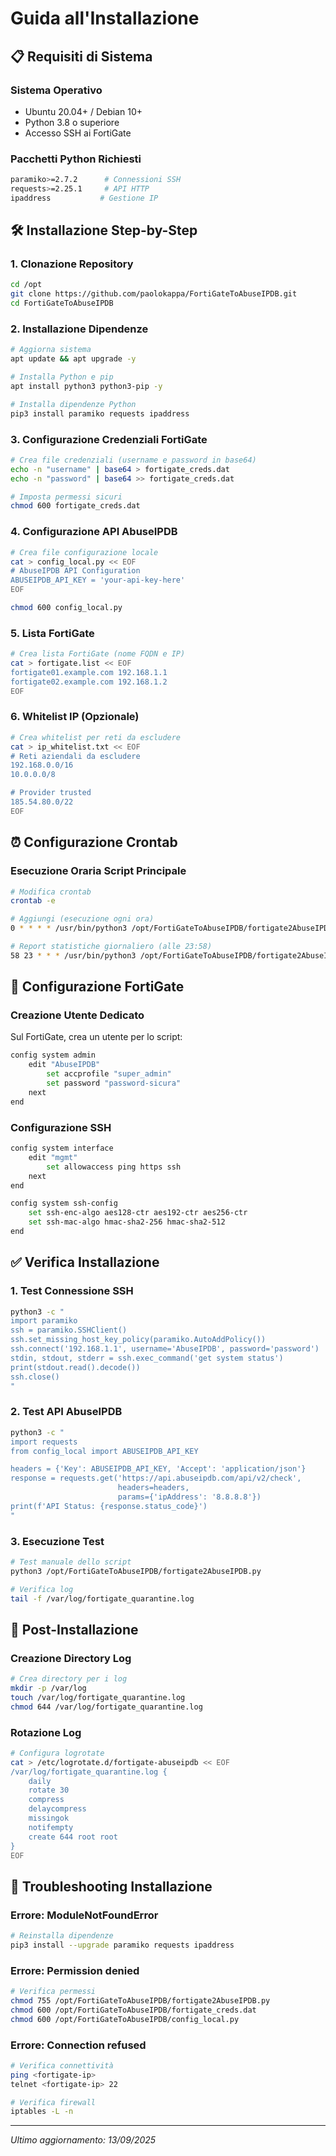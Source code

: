 # Guida all'Installazione

## 📋 Requisiti di Sistema

### Sistema Operativo
- Ubuntu 20.04+ / Debian 10+
- Python 3.8 o superiore
- Accesso SSH ai FortiGate

### Pacchetti Python Richiesti
```bash
paramiko>=2.7.2      # Connessioni SSH
requests>=2.25.1     # API HTTP
ipaddress           # Gestione IP
```

## 🛠️ Installazione Step-by-Step

### 1. Clonazione Repository

```bash
cd /opt
git clone https://github.com/paolokappa/FortiGateToAbuseIPDB.git
cd FortiGateToAbuseIPDB
```

### 2. Installazione Dipendenze

```bash
# Aggiorna sistema
apt update && apt upgrade -y

# Installa Python e pip
apt install python3 python3-pip -y

# Installa dipendenze Python
pip3 install paramiko requests ipaddress
```

### 3. Configurazione Credenziali FortiGate

```bash
# Crea file credenziali (username e password in base64)
echo -n "username" | base64 > fortigate_creds.dat
echo -n "password" | base64 >> fortigate_creds.dat

# Imposta permessi sicuri
chmod 600 fortigate_creds.dat
```

### 4. Configurazione API AbuseIPDB

```bash
# Crea file configurazione locale
cat > config_local.py << EOF
# AbuseIPDB API Configuration
ABUSEIPDB_API_KEY = 'your-api-key-here'
EOF

chmod 600 config_local.py
```

### 5. Lista FortiGate

```bash
# Crea lista FortiGate (nome FQDN e IP)
cat > fortigate.list << EOF
fortigate01.example.com 192.168.1.1
fortigate02.example.com 192.168.1.2
EOF
```

### 6. Whitelist IP (Opzionale)

```bash
# Crea whitelist per reti da escludere
cat > ip_whitelist.txt << EOF
# Reti aziendali da escludere
192.168.0.0/16
10.0.0.0/8

# Provider trusted
185.54.80.0/22
EOF
```

## ⏰ Configurazione Crontab

### Esecuzione Oraria Script Principale

```bash
# Modifica crontab
crontab -e

# Aggiungi (esecuzione ogni ora)
0 * * * * /usr/bin/python3 /opt/FortiGateToAbuseIPDB/fortigate2AbuseIPDB.py >/dev/null 2>&1

# Report statistiche giornaliero (alle 23:58)
58 23 * * * /usr/bin/python3 /opt/FortiGateToAbuseIPDB/fortigate2AbuseIPDB_stats.py >/dev/null 2>&1
```

## 🔐 Configurazione FortiGate

### Creazione Utente Dedicato

Sul FortiGate, crea un utente per lo script:

```bash
config system admin
    edit "AbuseIPDB"
        set accprofile "super_admin"
        set password "password-sicura"
    next
end
```

### Configurazione SSH

```bash
config system interface
    edit "mgmt"
        set allowaccess ping https ssh
    next
end

config system ssh-config
    set ssh-enc-algo aes128-ctr aes192-ctr aes256-ctr
    set ssh-mac-algo hmac-sha2-256 hmac-sha2-512
end
```

## ✅ Verifica Installazione

### 1. Test Connessione SSH

```bash
python3 -c "
import paramiko
ssh = paramiko.SSHClient()
ssh.set_missing_host_key_policy(paramiko.AutoAddPolicy())
ssh.connect('192.168.1.1', username='AbuseIPDB', password='password')
stdin, stdout, stderr = ssh.exec_command('get system status')
print(stdout.read().decode())
ssh.close()
"
```

### 2. Test API AbuseIPDB

```bash
python3 -c "
import requests
from config_local import ABUSEIPDB_API_KEY

headers = {'Key': ABUSEIPDB_API_KEY, 'Accept': 'application/json'}
response = requests.get('https://api.abuseipdb.com/api/v2/check', 
                        headers=headers, 
                        params={'ipAddress': '8.8.8.8'})
print(f'API Status: {response.status_code}')
"
```

### 3. Esecuzione Test

```bash
# Test manuale dello script
python3 /opt/FortiGateToAbuseIPDB/fortigate2AbuseIPDB.py

# Verifica log
tail -f /var/log/fortigate_quarantine.log
```

## 🔧 Post-Installazione

### Creazione Directory Log

```bash
# Crea directory per i log
mkdir -p /var/log
touch /var/log/fortigate_quarantine.log
chmod 644 /var/log/fortigate_quarantine.log
```

### Rotazione Log

```bash
# Configura logrotate
cat > /etc/logrotate.d/fortigate-abuseipdb << EOF
/var/log/fortigate_quarantine.log {
    daily
    rotate 30
    compress
    delaycompress
    missingok
    notifempty
    create 644 root root
}
EOF
```

## 🚨 Troubleshooting Installazione

### Errore: ModuleNotFoundError

```bash
# Reinstalla dipendenze
pip3 install --upgrade paramiko requests ipaddress
```

### Errore: Permission denied

```bash
# Verifica permessi
chmod 755 /opt/FortiGateToAbuseIPDB/fortigate2AbuseIPDB.py
chmod 600 /opt/FortiGateToAbuseIPDB/fortigate_creds.dat
chmod 600 /opt/FortiGateToAbuseIPDB/config_local.py
```

### Errore: Connection refused

```bash
# Verifica connettività
ping <fortigate-ip>
telnet <fortigate-ip> 22

# Verifica firewall
iptables -L -n
```

---

*Ultimo aggiornamento: 13/09/2025*